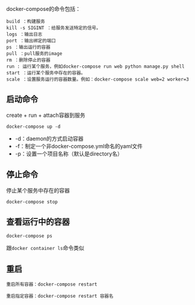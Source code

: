 docker-compose的命令包括：

    build ：构建服务
    kill -s SIGINT ：给服务发送特定的信号。
    logs ：输出日志
    port ：输出绑定的端口
    ps ：输出运行的容器
    pull ：pull服务的image
    rm ：删除停止的容器
    run : 运行某个服务，例如docker-compose run web python manage.py shell
    start ：运行某个服务中存在的容器。
    scale ：设置服务运行的容器数量。例如：docker-compose scale web=2 worker=3

## 启动命令

create + run + attach容器到服务

```
docker-compose up -d
```
- -d：daemon的方式启动容器
- -f：制定一个非docker-compose.yml命名的yaml文件
- -p：设置一个项目名称（默认是directory名）

## 停止命令

停止某个服务中存在的容器

```
docker-compose stop
```

## 查看运行中的容器
```
docker-compose ps
```

跟`docker container ls`命令类似

## 重启
```
重启所有容器：docker-compose restart

重启指定容器：docker-compose restart 容器名
```